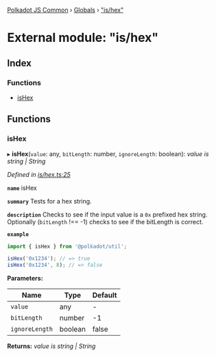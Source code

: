 [Polkadot JS Common](../README.md) › [Globals](../globals.md) › ["is/hex"](_is_hex_.md)

# External module: "is/hex"

## Index

### Functions

* [isHex](_is_hex_.md#ishex)

## Functions

###  isHex

▸ **isHex**(`value`: any, `bitLength`: number, `ignoreLength`: boolean): *value is string | String*

*Defined in [is/hex.ts:25](https://github.com/polkadot-js/common/blob/cfdf629b/packages/util/src/is/hex.ts#L25)*

**`name`** isHex

**`summary`** Tests for a hex string.

**`description`** 
Checks to see if the input value is a `0x` prefixed hex string. Optionally (`bitLength` !== -1) checks to see if the bitLength is correct.

**`example`** 
<BR>

```javascript
import { isHex } from '@polkadot/util';

isHex('0x1234'); // => true
isHex('0x1234', 8); // => false
```

**Parameters:**

Name | Type | Default |
------ | ------ | ------ |
`value` | any | - |
`bitLength` | number |  -1 |
`ignoreLength` | boolean | false |

**Returns:** *value is string | String*
